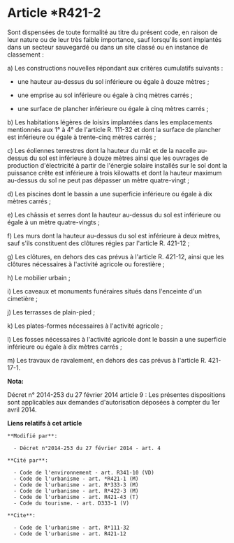 # Article *R421-2

Sont dispensées de toute formalité au titre du présent code, en raison de leur nature ou de leur très faible importance, sauf
lorsqu'ils sont implantés dans un secteur sauvegardé ou dans un site classé ou en instance de classement : 

a) Les constructions nouvelles répondant aux critères cumulatifs suivants :

- une hauteur au-dessus du sol inférieure ou égale à douze mètres ;

- une emprise au sol inférieure ou égale à cinq mètres carrés ;

- une surface de plancher inférieure ou égale à cinq mètres carrés ; 

b) Les habitations légères de loisirs implantées dans les emplacements mentionnés aux 1° à 4° de l'article R. 111-32 et dont
la surface de plancher est inférieure ou égale à trente-cinq mètres carrés ; 

c) Les éoliennes terrestres dont la hauteur du mât et de la nacelle au-dessus du sol est inférieure à douze mètres ainsi que
les ouvrages de production d'électricité à partir de l'énergie solaire installés sur le sol dont la puissance crête est
inférieure à trois kilowatts et dont la hauteur maximum au-dessus du sol ne peut pas dépasser un mètre quatre-vingt ; 

d) Les piscines dont le bassin a une superficie inférieure ou égale à dix mètres carrés ; 

e) Les châssis et serres dont la hauteur au-dessus du sol est inférieure ou égale à un mètre quatre-vingts ; 

f) Les murs dont la hauteur au-dessus du sol est inférieure à deux mètres, sauf s'ils constituent des clôtures régies par
l'article R. 421-12 ; 

g) Les clôtures, en dehors des cas prévus à l'article R. 421-12, ainsi que les clôtures nécessaires à l'activité agricole ou
forestière ; 

h) Le mobilier urbain ; 

i) Les caveaux et monuments funéraires situés dans l'enceinte d'un cimetière ; 

j) Les terrasses de plain-pied ; 

k) Les plates-formes nécessaires à l'activité agricole ; 

l) Les fosses nécessaires à l'activité agricole dont le bassin a une superficie inférieure ou égale à dix mètres carrés ; 

m) Les travaux de ravalement, en dehors des cas prévus à l'article R. 421-17-1.

**Nota:**

Décret n° 2014-253 du 27 février 2014 article 9 : Les présentes dispositions sont applicables aux demandes d'autorisation
déposées à compter du 1er avril 2014.

**Liens relatifs à cet article**

	**Modifié par**:

	  - Décret n°2014-253 du 27 février 2014 - art. 4

	**Cité par**:

	  - Code de l'environnement - art. R341-10 (VD)
	  - Code de l'urbanisme - art. *R421-1 (M)
	  - Code de l'urbanisme - art. R*333-3 (M)
	  - Code de l'urbanisme - art. R*422-3 (M)
	  - Code de l'urbanisme - art. R421-43 (T)
	  - Code du tourisme. - art. D333-1 (V)

	**Cite**:

	  - Code de l'urbanisme - art. R*111-32
	  - Code de l'urbanisme - art. R421-12
